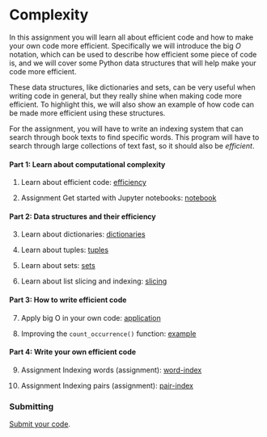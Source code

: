 # Complexity

In this assignment you will learn all about efficient code and how to make your
own code more efficient. Specifically we will introduce the big *O* notation,
which can be used to describe how efficient some piece of code is, and we will
cover some Python data structures that will help make your code more efficient.

These data structures, like dictionaries and sets, can be very useful when
writing code in general, but they really shine when making code more efficient.
To highlight this, we will also show an example of how code can be made more
efficient using these structures.

For the assignment, you will have to write an indexing system that can search
through book texts to find specific words. This program will have to search
through large collections of text fast, so it should also be *efficient*.

#### Part 1: Learn about computational complexity

1. Learn about efficient code: [efficiency](/complexity/efficiency)

2. <span class="badge badge-primary">Assignment</span> Get started with Jupyter notebooks: [notebook](/complexity/notebook)

#### Part 2: Data structures and their efficiency

3. Learn about dictionaries: [dictionaries](/complexity/dictionaries)

4. Learn about tuples: [tuples](/complexity/tuples)

5. Learn about sets: [sets](/complexity/sets)

6. Learn about list slicing and indexing: [slicing](/complexity/slicing)

#### Part 3: How to write efficient code

7. Apply big O in your own code: [application](/complexity/big-o)

8. Improving the `count_occurrence()` function: [example](/complexity/big-o-example)

#### Part 4: Write your own efficient code

9. <span class="badge badge-primary">Assignment</span> Indexing words (assignment): [word-index](/complexity/word-index)

10. <span class="badge badge-primary">Assignment</span> Indexing pairs (assignment): [pair-index](/complexity/pair-index)

### Submitting

[Submit your code](/complexity/submit).

